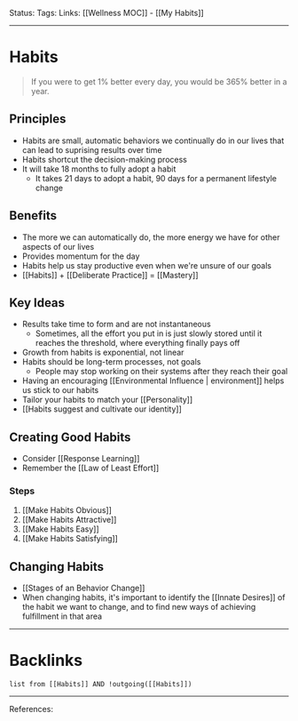 Status:
Tags:
Links: [[Wellness MOC]] - [[My Habits]]
___
# Habits
>  If you were to get 1% better every day, you would be 365% better in a year.
## Principles
- Habits are small, automatic behaviors we continually do in our lives that can lead to suprising results over time
- Habits shortcut the decision-making process
- It will take 18 months to fully adopt a habit
	- It takes 21 days to adopt a habit, 90 days for a permanent lifestyle change
## Benefits
- The more we can automatically do, the more energy we have for other aspects of our lives
- Provides momentum for the day
- Habits help us stay productive even when we're unsure of our goals
- [[Habits]] + [[Deliberate Practice]] = [[Mastery]]
## Key Ideas
- Results take time to form and are not instantaneous
	- Sometimes, all the effort you put in is just slowly stored until it reaches the threshold, where everything finally pays off
-   Growth from habits is exponential, not linear
-   Habits should be long-term processes, not goals
	- People may stop working on their systems after they reach their goal
- Having an encouraging [[Environmental Influence | environment]] helps us stick to our habits
- Tailor your habits to match your [[Personality]]
- [[Habits suggest and cultivate our identity]]
## Creating Good Habits
- Consider [[Response Learning]]
- Remember the [[Law of Least Effort]]

### Steps
1. [[Make Habits Obvious]]
2.  [[Make Habits Attractive]]
3. [[Make Habits Easy]]
4. [[Make Habits Satisfying]]
## Changing Habits
- [[Stages of an Behavior Change]]
- When changing habits, it's important to identify the [[Innate Desires]] of the habit we want to change, and to find new ways of achieving fulfillment in that area
___
# Backlinks
```dataview
list from [[Habits]] AND !outgoing([[Habits]])
```
___
References: